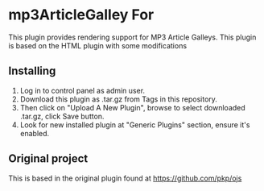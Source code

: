 # mp3ArticleGalley For 
This plugin provides rendering support for MP3 Article Galleys.
This plugin is based on the HTML plugin with some modifications

## Installing
1. Log in to control panel as admin user.
2. Download this plugin as .tar.gz from Tags in this repository.
3. Then click on "Upload A New Plugin", browse to select downloaded .tar.gz, click Save button.
4. Look for new installed plugin at "Generic Plugins" section, ensure it's enabled.

## Original project
This is based in the original plugin found at https://github.com/pkp/ojs